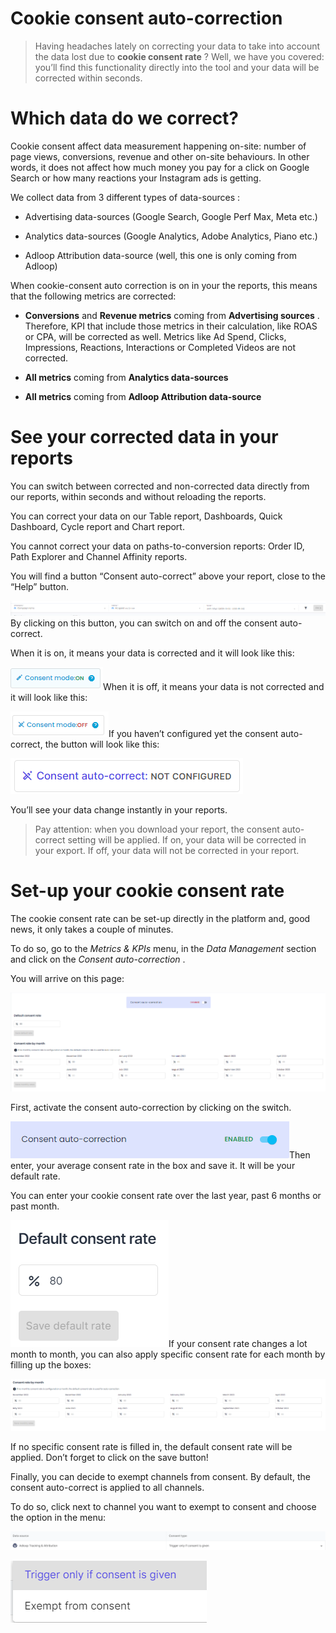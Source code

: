 # Cookie consent auto-correction

> Having headaches lately on correcting your data to take into account the data lost due to  **cookie consent rate** ? Well, we have you covered: you’ll find this functionality directly into the tool and your data will be corrected within seconds.


# Which data do we correct?
Cookie consent affect data measurement happening on-site: number of page views, conversions, revenue and other on-site behaviours. In other words, it does not affect how much money you pay for a click on Google Search or how many reactions your Instagram ads is getting.

We collect data from 3 different types of data-sources : 


*  Advertising data-sources (Google Search, Google Perf Max, Meta etc.) 


*  Analytics data-sources (Google Analytics, Adobe Analytics, Piano etc.)


*  Adloop Attribution data-source (well, this one is only coming from Adloop)  



 When cookie-consent auto correction is on in your the reports, this means that the following metrics are corrected:


*  **Conversions**  and  **Revenue metrics**  coming from  **Advertising sources** . Therefore, KPI that include those metrics in their calculation, like ROAS or CPA, will be corrected as well. Metrics like Ad Spend, Clicks, Impressions, Reactions, Interactions or Completed Videos are not corrected.


*  **All metrics**  coming from  **Analytics data-sources** 


*  **All metrics**  coming from  **Adloop Attribution data-source** 




# See your corrected data in your reports
You can switch between corrected and non-corrected data directly from our reports, within seconds and without reloading the reports. 

You can correct your data on our Table report, Dashboards, Quick Dashboard, Cycle report and Chart report.

You cannot correct your data on paths-to-conversion reports: Order ID, Path Explorer and Channel Affinity reports. 

You will find a button “Consent auto-correct” above your report, close to the “Help” button. 

![](.gitbook/image-20231009-152048.png)By clicking on this button, you can switch on and off the consent auto-correct. 

When it is on, it means your data is corrected and it will look like this: 

![](.gitbook/image-20231009-152201.png)When it is off, it means your data is not corrected and it will look like this: 

![](.gitbook/image-20231009-152112.png)If you haven’t configured yet the consent auto-correct, the button will look like this:

![](.gitbook/image-20230112-155350.png)

You’ll see your data change instantly in your reports. 

> Pay attention: when you download your report, the consent auto-correct setting will be applied. 
If on, your data will be corrected in your export.
If off, your data will not be corrected in your report.

# Set-up your cookie consent rate
The cookie consent rate can be set-up directly in the platform and, good news, it only takes a couple of minutes. 

To do so, go to the  _Metrics & KPIs_  menu, in the  _Data Management_ section and click on the  _Consent auto-correction_ .

You will arrive on this page:

![](.gitbook/image-20231009-152309.png)

First, activate the consent auto-correction by clicking on the switch. 

![](.gitbook/image-20231009-152239.png)Then enter, your average consent rate in the box and save it. It will be your default rate. 

You can enter your cookie consent rate over the last year, past 6 months or past month.

![](.gitbook/image-20230112-160941.png)If your consent rate changes a lot month to month, you can also apply specific consent rate for each month by filling up the boxes:

![](.gitbook/image-20231009-152331.png)

If no specific consent rate is filled in, the default consent rate will be applied. Don’t forget to click on the save button!

Finally, you can decide to exempt channels from consent. By default, the consent auto-correct is applied to all channels. 

To do so, click next to channel you want to exempt to consent and choose the option in the menu:

![](.gitbook/image-20230112-163823.png)

![](.gitbook/image-20230112-163535.png)
